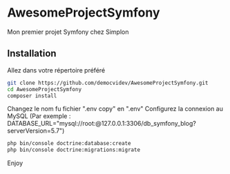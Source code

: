 # AwesomeProjectSymfony

Mon premier projet Symfony chez Simplon

## Installation

Allez dans votre répertoire préféré

```bash
git clone https://github.com/democvidev/AwesomeProjectSymfony.git
cd AwesomeProjectSymfony
composer install
```
Changez le nom fu fichier ".env copy" en ".env"
Configurez la connexion au MySQL (Par exemple : DATABASE_URL="mysql://root:@127.0.0.1:3306/db_symfony_blog?serverVersion=5.7")

```bash
php bin/console doctrine:database:create
php bin/console doctrine:migrations:migrate
```
Enjoy
